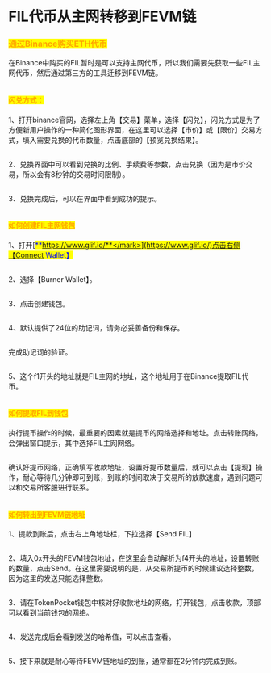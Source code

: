 # FIL代币从主网转移到FEVM链

### <mark style="color:orange;">通过Binance购买ETH代币</mark>

在Binance中购买的FIL暂时是可以支持主网代币，所以我们需要先获取一些FIL主网代币，然后通过第三方的工具迁移到FEVM链。

<figure><img src="https://files.gitbook.com/v0/b/gitbook-x-prod.appspot.com/o/spaces%2F-MMF2k4MCaxErpZyah2d%2Fuploads%2FvYagGInJgA3J05qceXG0%2F1.png?alt=media&#x26;token=5ea84e66-ab64-4679-9fca-724b1bb3828c" alt=""><figcaption></figcaption></figure>

#### <mark style="color:orange;">闪兑方式：</mark>

1、打开binance官网，选择左上角【交易】菜单，选择【闪兑】，闪兑方式是为了方便新用户操作的一种简化图形界面，在这里可以选择【市价】或【限价】交易方式，填入需要兑换的代币数量，点击底部的【预览兑换结果】。

<figure><img src="../../.gitbook/assets/7 (8).png" alt=""><figcaption></figcaption></figure>

2、兑换界面中可以看到兑换的比例、手续费等参数，点击兑换（因为是市价交易，所以会有8秒钟的交易时间限制）。

<figure><img src="../../.gitbook/assets/8 (5).png" alt=""><figcaption></figcaption></figure>

3、兑换完成后，可以在界面中看到成功的提示。

<figure><img src="../../.gitbook/assets/9 (4).png" alt=""><figcaption></figcaption></figure>

#### <mark style="color:orange;">如何创建FIL主网钱包</mark>

1、打开[<mark style="color:blue;">**https://www.glif.io/**</mark>](https://www.glif.io/)点击右侧【Connect Wallet】

<figure><img src="../../.gitbook/assets/1 (1).png" alt=""><figcaption></figcaption></figure>

2、选择【Burner Wallet】。

<figure><img src="../../.gitbook/assets/2.png" alt=""><figcaption></figcaption></figure>

3、点击创建钱包。

<figure><img src="../../.gitbook/assets/3 (1).png" alt=""><figcaption></figcaption></figure>

4、默认提供了24位的助记词，请务必妥善备份和保存。

<figure><img src="../../.gitbook/assets/4.png" alt=""><figcaption></figcaption></figure>

完成助记词的验证。

<figure><img src="../../.gitbook/assets/5 (14).png" alt=""><figcaption></figcaption></figure>

5、这个f1开头的地址就是FIL主网的地址，这个地址用于在Binance提取FIL代币。

<figure><img src="../../.gitbook/assets/6 (2).png" alt=""><figcaption></figcaption></figure>

#### <mark style="color:orange;">如何提取FIL到钱包</mark>

执行提币操作的时候，最重要的因素就是提币的网络选择和地址。点击转账网络，会弹出窗口提示，其中选择FIL主网网络。

<figure><img src="../../.gitbook/assets/10 (5).png" alt=""><figcaption></figcaption></figure>

确认好提币网络，正确填写收款地址，设置好提币数量后，就可以点击【提现】操作，耐心等待几分钟即可到账，到账的时间取决于交易所的放款速度，遇到问题可以和交易所客服进行联系。

<figure><img src="../../.gitbook/assets/11 (7).png" alt=""><figcaption></figcaption></figure>

#### <mark style="color:orange;">如何转出到FEVM链地址</mark>

1、提款到账后，点击右上角地址栏，下拉选择【Send FIL】

<figure><img src="../../.gitbook/assets/12.png" alt=""><figcaption></figcaption></figure>

2、填入0x开头的FEVM钱包地址，在这里会自动解析为f4开头的地址，设置转账的数量，点击Send。在这里需要说明的是，从交易所提币的时候建议选择整数，因为这里的发送只能选择整数。

<figure><img src="../../.gitbook/assets/14 (1).png" alt=""><figcaption></figcaption></figure>

3、请在TokenPocket钱包中核对好收款地址的网络，打开钱包，点击收款，顶部可以看到当前钱包的网络。

<figure><img src="../../.gitbook/assets/13 (2).png" alt=""><figcaption></figcaption></figure>

4、发送完成后会看到发送的哈希值，可以点击查看。

<figure><img src="../../.gitbook/assets/15.png" alt=""><figcaption></figcaption></figure>

5、接下来就是耐心等待FEVM链地址的到账，通常都在2分钟内完成到账。



